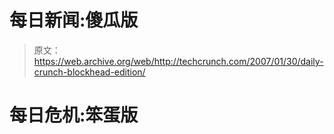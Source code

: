 # 每日新闻:傻瓜版

> 原文：<https://web.archive.org/web/http://techcrunch.com/2007/01/30/daily-crunch-blockhead-edition/>

# 每日危机:笨蛋版